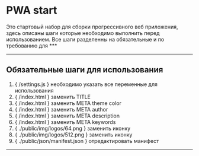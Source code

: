 <h1>PWA start</h1>
<p>
    Это стартовый набор для сборки прогрессивного веб приложения, здесь описаны шаги которые необходимо выполнить
    перед использованием. Все шаги разделенны на обязательные и по требованию для ***
</p>
<hr>
<h2>Обязательные шаги для использования</h2>
<ol>
    <li>{ /settings.js } необходимо указать все переменные для использования</li>
    <li>{ /index.html } заменить TITLE</li>
    <li>{ /index.html } заменить META theme color</li>
    <li>{ /index.html } заменить META author</li>
    <li>{ /index.html } заменить META description</li>
    <li>{ /index.html } заменить META keywords</li>
    <li>{ ./public/img/logos/64.png } заменить иконку</li>
    <li>{ ./public/img/logos/512.png } заменить иконку</li>
    <li>{ ./public/json/manifest.json } отредактировать манифест</li>
</ol>
<hr>